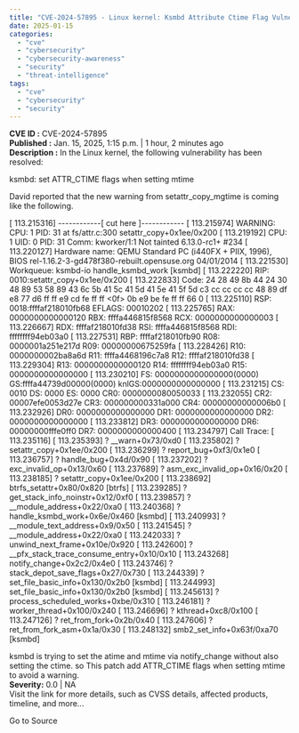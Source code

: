 ```yaml
---
title: "CVE-2024-57895 - Linux kernel: Ksmbd Attribute Ctime Flag Vulnerability"
date: 2025-01-15
categories: 
  - "cve"
  - "cybersecurity"
  - "cybersecurity-awareness"
  - "security"
  - "threat-intelligence"
tags: 
  - "cve"
  - "cybersecurity"
  - "security"
---
```


**CVE ID :** CVE-2024-57895  
**Published :** Jan. 15, 2025, 1:15 p.m. | 1 hour, 2 minutes ago  
**Description :** In the Linux kernel, the following vulnerability has been resolved:

ksmbd: set ATTR\_CTIME flags when setting mtime

David reported that the new warning from setattr\_copy\_mgtime is coming like the following.

\[ 113.215316\] ------------\[ cut here \]------------ \[ 113.215974\] WARNING: CPU: 1 PID: 31 at fs/attr.c:300 setattr\_copy+0x1ee/0x200 \[ 113.219192\] CPU: 1 UID: 0 PID: 31 Comm: kworker/1:1 Not tainted 6.13.0-rc1+ #234 \[ 113.220127\] Hardware name: QEMU Standard PC (i440FX + PIIX, 1996), BIOS rel-1.16.2-3-gd478f380-rebuilt.opensuse.org 04/01/2014 \[ 113.221530\] Workqueue: ksmbd-io handle\_ksmbd\_work \[ksmbd\] \[ 113.222220\] RIP: 0010:setattr\_copy+0x1ee/0x200 \[ 113.222833\] Code: 24 28 49 8b 44 24 30 48 89 53 58 89 43 6c 5b 41 5c 41 5d 41 5e 41 5f 5d c3 cc cc cc cc 48 89 df e8 77 d6 ff ff e9 cd fe ff ff <0f> 0b e9 be fe ff ff 66 0 \[ 113.225110\] RSP: 0018:ffffaf218010fb68 EFLAGS: 00010202 \[ 113.225765\] RAX: 0000000000000120 RBX: ffffa446815f8568 RCX: 0000000000000003 \[ 113.226667\] RDX: ffffaf218010fd38 RSI: ffffa446815f8568 RDI: ffffffff94eb03a0 \[ 113.227531\] RBP: ffffaf218010fb90 R08: 0000001a251e217d R09: 00000000675259fa \[ 113.228426\] R10: 0000000002ba8a6d R11: ffffa4468196c7a8 R12: ffffaf218010fd38 \[ 113.229304\] R13: 0000000000000120 R14: ffffffff94eb03a0 R15: 0000000000000000 \[ 113.230210\] FS: 0000000000000000(0000) GS:ffffa44739d00000(0000) knlGS:0000000000000000 \[ 113.231215\] CS: 0010 DS: 0000 ES: 0000 CR0: 0000000080050033 \[ 113.232055\] CR2: 00007efe0053d27e CR3: 000000000331a000 CR4: 00000000000006b0 \[ 113.232926\] DR0: 0000000000000000 DR1: 0000000000000000 DR2: 0000000000000000 \[ 113.233812\] DR3: 0000000000000000 DR6: 00000000fffe0ff0 DR7: 0000000000000400 \[ 113.234797\] Call Trace: \[ 113.235116\] \[ 113.235393\] ? \_\_warn+0x73/0xd0 \[ 113.235802\] ? setattr\_copy+0x1ee/0x200 \[ 113.236299\] ? report\_bug+0xf3/0x1e0 \[ 113.236757\] ? handle\_bug+0x4d/0x90 \[ 113.237202\] ? exc\_invalid\_op+0x13/0x60 \[ 113.237689\] ? asm\_exc\_invalid\_op+0x16/0x20 \[ 113.238185\] ? setattr\_copy+0x1ee/0x200 \[ 113.238692\] btrfs\_setattr+0x80/0x820 \[btrfs\] \[ 113.239285\] ? get\_stack\_info\_noinstr+0x12/0xf0 \[ 113.239857\] ? \_\_module\_address+0x22/0xa0 \[ 113.240368\] ? handle\_ksmbd\_work+0x6e/0x460 \[ksmbd\] \[ 113.240993\] ? \_\_module\_text\_address+0x9/0x50 \[ 113.241545\] ? \_\_module\_address+0x22/0xa0 \[ 113.242033\] ? unwind\_next\_frame+0x10e/0x920 \[ 113.242600\] ? \_\_pfx\_stack\_trace\_consume\_entry+0x10/0x10 \[ 113.243268\] notify\_change+0x2c2/0x4e0 \[ 113.243746\] ? stack\_depot\_save\_flags+0x27/0x730 \[ 113.244339\] ? set\_file\_basic\_info+0x130/0x2b0 \[ksmbd\] \[ 113.244993\] set\_file\_basic\_info+0x130/0x2b0 \[ksmbd\] \[ 113.245613\] ? process\_scheduled\_works+0xbe/0x310 \[ 113.246181\] ? worker\_thread+0x100/0x240 \[ 113.246696\] ? kthread+0xc8/0x100 \[ 113.247126\] ? ret\_from\_fork+0x2b/0x40 \[ 113.247606\] ? ret\_from\_fork\_asm+0x1a/0x30 \[ 113.248132\] smb2\_set\_info+0x63f/0xa70 \[ksmbd\]

ksmbd is trying to set the atime and mtime via notify\_change without also setting the ctime. so This patch add ATTR\_CTIME flags when setting mtime to avoid a warning.  
**Severity:** 0.0 | NA  
Visit the link for more details, such as CVSS details, affected products, timeline, and more...

Go to Source
